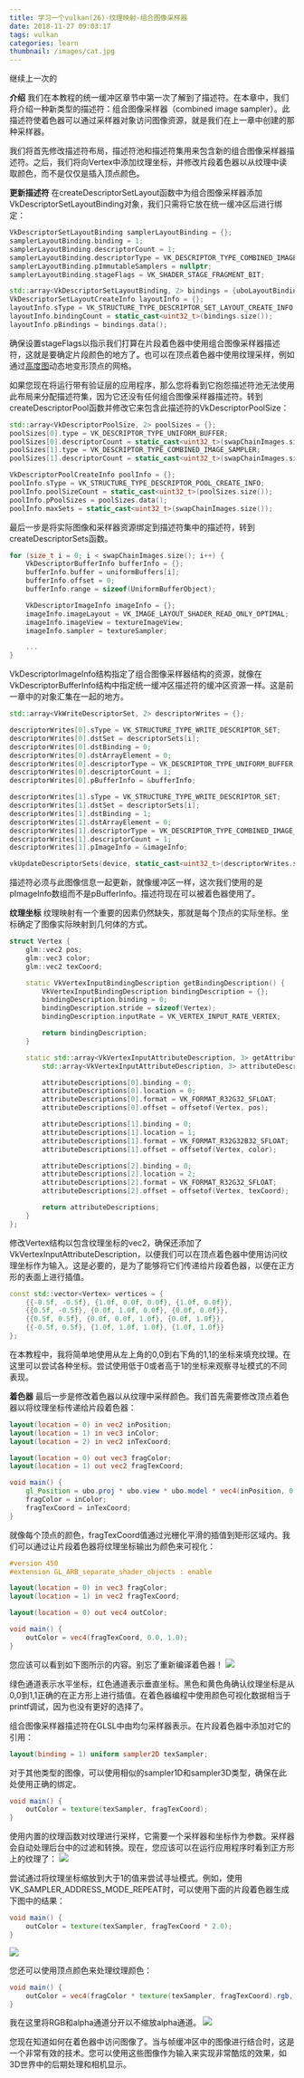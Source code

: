 ```yaml
---
title: 学习一个vulkan(26)-纹理映射-组合图像采样器
date: 2018-11-27 09:03:17
tags: vulkan
categories: learn
thumbnail: /images/cat.jpg
---
```

继续上一次的
<!-- more -->
<b>介绍</b>
我们在本教程的统一缓冲区章节中第一次了解到了描述符。在本章中，我们将介绍一种新类型的描述符：组合图像采样器（combined image sampler）。此描述符使着色器可以通过采样器对象访问图像资源，就是我们在上一章中创建的那种采样器。

我们将首先修改描述符布局，描述符池和描述符集用来包含新的组合图像采样器描述符。之后，我们将向Vertex中添加纹理坐标，并修改片段着色器以从纹理中读取颜色，而不是仅仅是插入顶点颜色。

<b>更新描述符</b>
在createDescriptorSetLayout函数中为组合图像采样器添加VkDescriptorSetLayoutBinding对象，我们只需将它放在统一缓冲区后进行绑定：
```cpp
VkDescriptorSetLayoutBinding samplerLayoutBinding = {};
samplerLayoutBinding.binding = 1;
samplerLayoutBinding.descriptorCount = 1;
samplerLayoutBinding.descriptorType = VK_DESCRIPTOR_TYPE_COMBINED_IMAGE_SAMPLER;
samplerLayoutBinding.pImmutableSamplers = nullptr;
samplerLayoutBinding.stageFlags = VK_SHADER_STAGE_FRAGMENT_BIT;

std::array<VkDescriptorSetLayoutBinding, 2> bindings = {uboLayoutBinding, samplerLayoutBinding};
VkDescriptorSetLayoutCreateInfo layoutInfo = {};
layoutInfo.sType = VK_STRUCTURE_TYPE_DESCRIPTOR_SET_LAYOUT_CREATE_INFO;
layoutInfo.bindingCount = static_cast<uint32_t>(bindings.size());
layoutInfo.pBindings = bindings.data();
```
确保设置stageFlags以指示我们打算在片段着色器中使用组合图像采样器描述符，这就是要确定片段颜色的地方了。也可以在顶点着色器中使用纹理采样，例如通过[高度图](https://en.wikipedia.org/wiki/Heightmap)动态地变形顶点的网格。

如果您现在将运行带有验证层的应用程序，那么您将看到它抱怨描述符池无法使用此布局来分配描述符集，因为它还没有任何组合图像采样器描述符。转到createDescriptorPool函数并修改它来包含此描述符的VkDescriptorPoolSize：
```cpp
std::array<VkDescriptorPoolSize, 2> poolSizes = {};
poolSizes[0].type = VK_DESCRIPTOR_TYPE_UNIFORM_BUFFER;
poolSizes[0].descriptorCount = static_cast<uint32_t>(swapChainImages.size());
poolSizes[1].type = VK_DESCRIPTOR_TYPE_COMBINED_IMAGE_SAMPLER;
poolSizes[1].descriptorCount = static_cast<uint32_t>(swapChainImages.size());

VkDescriptorPoolCreateInfo poolInfo = {};
poolInfo.sType = VK_STRUCTURE_TYPE_DESCRIPTOR_POOL_CREATE_INFO;
poolInfo.poolSizeCount = static_cast<uint32_t>(poolSizes.size());
poolInfo.pPoolSizes = poolSizes.data();
poolInfo.maxSets = static_cast<uint32_t>(swapChainImages.size());
```
最后一步是将实际图像和采样器资源绑定到描述符集中的描述符，转到createDescriptorSets函数。
```cpp
for (size_t i = 0; i < swapChainImages.size(); i++) {
    VkDescriptorBufferInfo bufferInfo = {};
    bufferInfo.buffer = uniformBuffers[i];
    bufferInfo.offset = 0;
    bufferInfo.range = sizeof(UniformBufferObject);

    VkDescriptorImageInfo imageInfo = {};
    imageInfo.imageLayout = VK_IMAGE_LAYOUT_SHADER_READ_ONLY_OPTIMAL;
    imageInfo.imageView = textureImageView;
    imageInfo.sampler = textureSampler;

    ...
}
```
VkDescriptorImageInfo结构指定了组合图像采样器结构的资源，就像在VkDescriptorBufferInfo结构中指定统一缓冲区描述符的缓冲区资源一样。这是前一章中的对象汇集在一起​​的地方。
```cpp
std::array<VkWriteDescriptorSet, 2> descriptorWrites = {};

descriptorWrites[0].sType = VK_STRUCTURE_TYPE_WRITE_DESCRIPTOR_SET;
descriptorWrites[0].dstSet = descriptorSets[i];
descriptorWrites[0].dstBinding = 0;
descriptorWrites[0].dstArrayElement = 0;
descriptorWrites[0].descriptorType = VK_DESCRIPTOR_TYPE_UNIFORM_BUFFER;
descriptorWrites[0].descriptorCount = 1;
descriptorWrites[0].pBufferInfo = &bufferInfo;

descriptorWrites[1].sType = VK_STRUCTURE_TYPE_WRITE_DESCRIPTOR_SET;
descriptorWrites[1].dstSet = descriptorSets[i];
descriptorWrites[1].dstBinding = 1;
descriptorWrites[1].dstArrayElement = 0;
descriptorWrites[1].descriptorType = VK_DESCRIPTOR_TYPE_COMBINED_IMAGE_SAMPLER;
descriptorWrites[1].descriptorCount = 1;
descriptorWrites[1].pImageInfo = &imageInfo;

vkUpdateDescriptorSets(device, static_cast<uint32_t>(descriptorWrites.size()), descriptorWrites.data(), 0, nullptr);
```
描述符必须与此图像信息一起更新，就像缓冲区一样，这次我们使用的是pImageInfo数组而不是pBufferInfo。描述符现在可以被着色器使用了。

<b>纹理坐标</b>
纹理映射有一个重要的因素仍然缺失，那就是每个顶点的实际坐标。坐标确定了图像实际映射到几何体的方式。
```cpp
struct Vertex {
    glm::vec2 pos;
    glm::vec3 color;
    glm::vec2 texCoord;

    static VkVertexInputBindingDescription getBindingDescription() {
        VkVertexInputBindingDescription bindingDescription = {};
        bindingDescription.binding = 0;
        bindingDescription.stride = sizeof(Vertex);
        bindingDescription.inputRate = VK_VERTEX_INPUT_RATE_VERTEX;

        return bindingDescription;
    }

    static std::array<VkVertexInputAttributeDescription, 3> getAttributeDescriptions() {
        std::array<VkVertexInputAttributeDescription, 3> attributeDescriptions = {};

        attributeDescriptions[0].binding = 0;
        attributeDescriptions[0].location = 0;
        attributeDescriptions[0].format = VK_FORMAT_R32G32_SFLOAT;
        attributeDescriptions[0].offset = offsetof(Vertex, pos);

        attributeDescriptions[1].binding = 0;
        attributeDescriptions[1].location = 1;
        attributeDescriptions[1].format = VK_FORMAT_R32G32B32_SFLOAT;
        attributeDescriptions[1].offset = offsetof(Vertex, color);

        attributeDescriptions[2].binding = 0;
        attributeDescriptions[2].location = 2;
        attributeDescriptions[2].format = VK_FORMAT_R32G32_SFLOAT;
        attributeDescriptions[2].offset = offsetof(Vertex, texCoord);

        return attributeDescriptions;
    }
};
```
修改Vertex结构以包含纹理坐标的vec2，确保还添加了VkVertexInputAttributeDescription，以便我们可以在顶点着色器中使用访问纹理坐标作为输入。这是必要的，是为了能够将它们传递给片段着色器，以便在正方形的表面上进行插值。
```cpp
const std::vector<Vertex> vertices = {
    {{-0.5f, -0.5f}, {1.0f, 0.0f, 0.0f}, {1.0f, 0.0f}},
    {{0.5f, -0.5f}, {0.0f, 1.0f, 0.0f}, {0.0f, 0.0f}},
    {{0.5f, 0.5f}, {0.0f, 0.0f, 1.0f}, {0.0f, 1.0f}},
    {{-0.5f, 0.5f}, {1.0f, 1.0f, 1.0f}, {1.0f, 1.0f}}
};
```
在本教程中，我将简单地使用从左上角的0,0到右下角的1,1的坐标来填充纹理。在这里可以尝试各种坐标。尝试使用低于0或者高于1的坐标来观察寻址模式的不同表现。

<b>着色器</b>
最后一步是修改着色器以从纹理中采样颜色。我们首先需要修改顶点着色器以将纹理坐标传递给片段着色器：
```glsl
layout(location = 0) in vec2 inPosition;
layout(location = 1) in vec3 inColor;
layout(location = 2) in vec2 inTexCoord;

layout(location = 0) out vec3 fragColor;
layout(location = 1) out vec2 fragTexCoord;

void main() {
    gl_Position = ubo.proj * ubo.view * ubo.model * vec4(inPosition, 0.0, 1.0);
    fragColor = inColor;
    fragTexCoord = inTexCoord;
}
```
就像每个顶点的颜色，fragTexCoord值通过光栅化平滑的插值到矩形区域内。我们可以通过让片段着色器将纹理坐标输出为颜色来可视化：
```glsl
#version 450
#extension GL_ARB_separate_shader_objects : enable

layout(location = 0) in vec3 fragColor;
layout(location = 1) in vec2 fragTexCoord;

layout(location = 0) out vec4 outColor;

void main() {
    outColor = vec4(fragTexCoord, 0.0, 1.0);
}
```
您应该可以看到如下图所示的内容。别忘了重新编译着色器！
![](学习一个vulkan-26-纹理映射-组合图像采样器/1.png)

绿色通道表示水平坐标，红色通道表示垂直坐标。黑色和黄色角确认纹理坐标是从0,0到1,1正确的在正方形上进行插值。在着色器编程中使用颜色可视化数据相当于printf调试，因为也没有更好的选择了。

组合图像采样器描述符在GLSL中由均匀采样器表示。在片段着色器中添加对它的引用：
```glsl
layout(binding = 1) uniform sampler2D texSampler;
```
对于其他类型的图像，可以使用相似的sampler1D和sampler3D类型，确保在此处使用正确的绑定。
```glsl
void main() {
    outColor = texture(texSampler, fragTexCoord);
}
```
使用内置的纹理函数对纹理进行采样，它需要一个采样器和坐标作为参数。采样器会自动处理后台中的过滤和转换。现在，您应该可以在运行应用程序时看到正方形上的纹理了：
![](学习一个vulkan-26-纹理映射-组合图像采样器/2.png)

尝试通过将纹理坐标缩放到大于1的值来尝试寻址模式。例如，使用VK_SAMPLER_ADDRESS_MODE_REPEAT时，可以使用下面的片段着色器生成下图中的结果：
```glsl
void main() {
    outColor = texture(texSampler, fragTexCoord * 2.0);
}
```
![](学习一个vulkan-26-纹理映射-组合图像采样器/3.png)

您还可以使用顶点颜色来处理纹理颜色：
```glsl
void main() {
    outColor = vec4(fragColor * texture(texSampler, fragTexCoord).rgb, 1.0);
}
```
我在这里将RGB和alpha通道分开以不缩放alpha通道。
![](学习一个vulkan-26-纹理映射-组合图像采样器/4.png)

您现在知道如何在着色器中访问图像了。当与帧缓冲区中的图像进行结合时，这是一个非常有效的技术。您可以使用这些图像作为输入来实现非常酷炫的效果，如3D世界中的后期处理和相机显示。

































































































































































